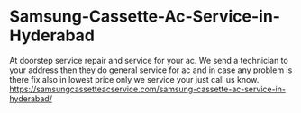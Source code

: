 # Samsung-Cassette-Ac-Service-in-Hyderabad
At doorstep service repair and service for your ac. We send a technician to your address then they do general service for ac and in case any problem is there fix also in lowest price only we service your just call us know. https://samsungcassetteacservice.com/samsung-cassette-ac-service-in-hyderabad/
